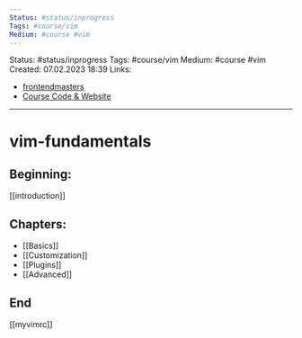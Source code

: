 ```yaml
---
Status: #status/inprogress
Tags: #course/vim
Medium: #course #vim 
---
```

Status: #status/inprogress
Tags: #course/vim
Medium: #course #vim 
Created: 07.02.2023 18:39
Links: 
- [frontendmasters](https://frontendmasters.com/courses/vim-fundamentals/)
- [Course Code & Website](https://theprimeagen.github.io/vim-fundamentals/)
___

# vim-fundamentals

## Beginning:
[[introduction]]

## Chapters:
- [[Basics]]
- [[Customization]]
- [[Plugins]]
- [[Advanced]]

## End
[[myvimrc]]

